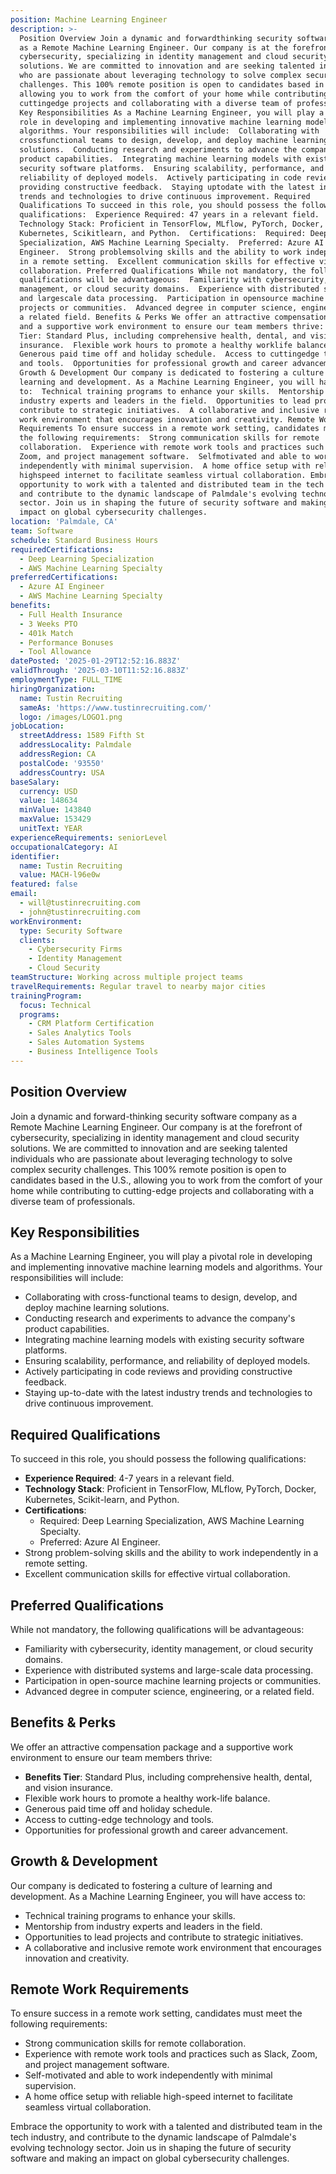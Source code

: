 ```yaml
---
position: Machine Learning Engineer
description: >-
  Position Overview Join a dynamic and forwardthinking security software company
  as a Remote Machine Learning Engineer. Our company is at the forefront of
  cybersecurity, specializing in identity management and cloud security
  solutions. We are committed to innovation and are seeking talented individuals
  who are passionate about leveraging technology to solve complex security
  challenges. This 100% remote position is open to candidates based in the U.S.,
  allowing you to work from the comfort of your home while contributing to
  cuttingedge projects and collaborating with a diverse team of professionals.
  Key Responsibilities As a Machine Learning Engineer, you will play a pivotal
  role in developing and implementing innovative machine learning models and
  algorithms. Your responsibilities will include:  Collaborating with
  crossfunctional teams to design, develop, and deploy machine learning
  solutions.  Conducting research and experiments to advance the company's
  product capabilities.  Integrating machine learning models with existing
  security software platforms.  Ensuring scalability, performance, and
  reliability of deployed models.  Actively participating in code reviews and
  providing constructive feedback.  Staying uptodate with the latest industry
  trends and technologies to drive continuous improvement. Required
  Qualifications To succeed in this role, you should possess the following
  qualifications:  Experience Required: 47 years in a relevant field. 
  Technology Stack: Proficient in TensorFlow, MLflow, PyTorch, Docker,
  Kubernetes, Scikitlearn, and Python.  Certifications:  Required: Deep Learning
  Specialization, AWS Machine Learning Specialty.  Preferred: Azure AI
  Engineer.  Strong problemsolving skills and the ability to work independently
  in a remote setting.  Excellent communication skills for effective virtual
  collaboration. Preferred Qualifications While not mandatory, the following
  qualifications will be advantageous:  Familiarity with cybersecurity, identity
  management, or cloud security domains.  Experience with distributed systems
  and largescale data processing.  Participation in opensource machine learning
  projects or communities.  Advanced degree in computer science, engineering, or
  a related field. Benefits & Perks We offer an attractive compensation package
  and a supportive work environment to ensure our team members thrive:  Benefits
  Tier: Standard Plus, including comprehensive health, dental, and vision
  insurance.  Flexible work hours to promote a healthy worklife balance. 
  Generous paid time off and holiday schedule.  Access to cuttingedge technology
  and tools.  Opportunities for professional growth and career advancement.
  Growth & Development Our company is dedicated to fostering a culture of
  learning and development. As a Machine Learning Engineer, you will have access
  to:  Technical training programs to enhance your skills.  Mentorship from
  industry experts and leaders in the field.  Opportunities to lead projects and
  contribute to strategic initiatives.  A collaborative and inclusive remote
  work environment that encourages innovation and creativity. Remote Work
  Requirements To ensure success in a remote work setting, candidates must meet
  the following requirements:  Strong communication skills for remote
  collaboration.  Experience with remote work tools and practices such as Slack,
  Zoom, and project management software.  Selfmotivated and able to work
  independently with minimal supervision.  A home office setup with reliable
  highspeed internet to facilitate seamless virtual collaboration. Embrace the
  opportunity to work with a talented and distributed team in the tech industry,
  and contribute to the dynamic landscape of Palmdale's evolving technology
  sector. Join us in shaping the future of security software and making an
  impact on global cybersecurity challenges.
location: 'Palmdale, CA'
team: Software
schedule: Standard Business Hours
requiredCertifications:
  - Deep Learning Specialization
  - AWS Machine Learning Specialty
preferredCertifications:
  - Azure AI Engineer
  - AWS Machine Learning Specialty
benefits:
  - Full Health Insurance
  - 3 Weeks PTO
  - 401k Match
  - Performance Bonuses
  - Tool Allowance
datePosted: '2025-01-29T12:52:16.883Z'
validThrough: '2025-03-10T11:52:16.883Z'
employmentType: FULL_TIME
hiringOrganization:
  name: Tustin Recruiting
  sameAs: 'https://www.tustinrecruiting.com/'
  logo: /images/LOGO1.png
jobLocation:
  streetAddress: 1589 Fifth St
  addressLocality: Palmdale
  addressRegion: CA
  postalCode: '93550'
  addressCountry: USA
baseSalary:
  currency: USD
  value: 148634
  minValue: 143840
  maxValue: 153429
  unitText: YEAR
experienceRequirements: seniorLevel
occupationalCategory: AI
identifier:
  name: Tustin Recruiting
  value: MACH-l96e0w
featured: false
email:
  - will@tustinrecruiting.com
  - john@tustinrecruiting.com
workEnvironment:
  type: Security Software
  clients:
    - Cybersecurity Firms
    - Identity Management
    - Cloud Security
teamStructure: Working across multiple project teams
travelRequirements: Regular travel to nearby major cities
trainingProgram:
  focus: Technical
  programs:
    - CRM Platform Certification
    - Sales Analytics Tools
    - Sales Automation Systems
    - Business Intelligence Tools
---
```




## Position Overview

Join a dynamic and forward-thinking security software company as a Remote Machine Learning Engineer. Our company is at the forefront of cybersecurity, specializing in identity management and cloud security solutions. We are committed to innovation and are seeking talented individuals who are passionate about leveraging technology to solve complex security challenges. This 100% remote position is open to candidates based in the U.S., allowing you to work from the comfort of your home while contributing to cutting-edge projects and collaborating with a diverse team of professionals. 

## Key Responsibilities

As a Machine Learning Engineer, you will play a pivotal role in developing and implementing innovative machine learning models and algorithms. Your responsibilities will include:

- Collaborating with cross-functional teams to design, develop, and deploy machine learning solutions.
- Conducting research and experiments to advance the company's product capabilities.
- Integrating machine learning models with existing security software platforms.
- Ensuring scalability, performance, and reliability of deployed models.
- Actively participating in code reviews and providing constructive feedback.
- Staying up-to-date with the latest industry trends and technologies to drive continuous improvement.
  
## Required Qualifications

To succeed in this role, you should possess the following qualifications:

- **Experience Required**: 4-7 years in a relevant field.
- **Technology Stack**: Proficient in TensorFlow, MLflow, PyTorch, Docker, Kubernetes, Scikit-learn, and Python.
- **Certifications**: 
  - Required: Deep Learning Specialization, AWS Machine Learning Specialty.
  - Preferred: Azure AI Engineer.
- Strong problem-solving skills and the ability to work independently in a remote setting.
- Excellent communication skills for effective virtual collaboration.

## Preferred Qualifications

While not mandatory, the following qualifications will be advantageous:

- Familiarity with cybersecurity, identity management, or cloud security domains.
- Experience with distributed systems and large-scale data processing.
- Participation in open-source machine learning projects or communities.
- Advanced degree in computer science, engineering, or a related field.

## Benefits & Perks

We offer an attractive compensation package and a supportive work environment to ensure our team members thrive:

- **Benefits Tier**: Standard Plus, including comprehensive health, dental, and vision insurance.
- Flexible work hours to promote a healthy work-life balance.
- Generous paid time off and holiday schedule.
- Access to cutting-edge technology and tools.
- Opportunities for professional growth and career advancement.

## Growth & Development

Our company is dedicated to fostering a culture of learning and development. As a Machine Learning Engineer, you will have access to:

- Technical training programs to enhance your skills.
- Mentorship from industry experts and leaders in the field.
- Opportunities to lead projects and contribute to strategic initiatives.
- A collaborative and inclusive remote work environment that encourages innovation and creativity.

## Remote Work Requirements

To ensure success in a remote work setting, candidates must meet the following requirements:

- Strong communication skills for remote collaboration.
- Experience with remote work tools and practices such as Slack, Zoom, and project management software.
- Self-motivated and able to work independently with minimal supervision.
- A home office setup with reliable high-speed internet to facilitate seamless virtual collaboration.

Embrace the opportunity to work with a talented and distributed team in the tech industry, and contribute to the dynamic landscape of Palmdale's evolving technology sector. Join us in shaping the future of security software and making an impact on global cybersecurity challenges.
